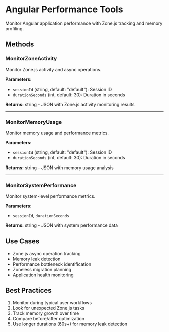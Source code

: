 # Angular Performance Tools

Monitor Angular application performance with Zone.js tracking and memory profiling.

## Methods

### MonitorZoneActivity
Monitor Zone.js activity and async operations.

**Parameters:**
- `sessionId` (string, default: "default"): Session ID
- `durationSeconds` (int, default: 30): Duration in seconds

**Returns:** string - JSON with Zone.js activity monitoring results

---

### MonitorMemoryUsage
Monitor memory usage and performance metrics.

**Parameters:**
- `sessionId` (string, default: "default"): Session ID
- `durationSeconds` (int, default: 30): Duration in seconds

**Returns:** string - JSON with memory usage analysis

---

### MonitorSystemPerformance
Monitor system-level performance metrics.

**Parameters:**
- `sessionId`, `durationSeconds`

**Returns:** string - JSON with system performance data

## Use Cases

- Zone.js async operation tracking
- Memory leak detection
- Performance bottleneck identification
- Zoneless migration planning
- Application health monitoring

## Best Practices

1. Monitor during typical user workflows
2. Look for unexpected Zone.js tasks
3. Track memory growth over time
4. Compare before/after optimization
5. Use longer durations (60s+) for memory leak detection
